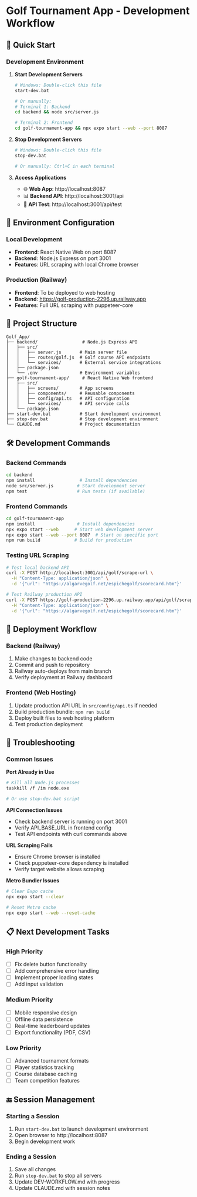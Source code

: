 # Golf Tournament App - Development Workflow

## 🚀 Quick Start

### Development Environment
1. **Start Development Servers**
   ```bash
   # Windows: Double-click this file
   start-dev.bat

   # Or manually:
   # Terminal 1: Backend
   cd backend && node src/server.js

   # Terminal 2: Frontend
   cd golf-tournament-app && npx expo start --web --port 8087
   ```

2. **Stop Development Servers**
   ```bash
   # Windows: Double-click this file
   stop-dev.bat

   # Or manually: Ctrl+C in each terminal
   ```

3. **Access Applications**
   - 🌐 **Web App**: http://localhost:8087
   - 📊 **Backend API**: http://localhost:3001/api
   - 🧪 **API Test**: http://localhost:3001/api/test

## 🔧 Environment Configuration

### Local Development
- **Frontend**: React Native Web on port 8087
- **Backend**: Node.js Express on port 3001
- **Features**: URL scraping with local Chrome browser

### Production (Railway)
- **Frontend**: To be deployed to web hosting
- **Backend**: https://golf-production-2296.up.railway.app
- **Features**: Full URL scraping with puppeteer-core

## 📁 Project Structure

```
Golf_App/
├── backend/                 # Node.js Express API
│   ├── src/
│   │   ├── server.js       # Main server file
│   │   ├── routes/golf.js  # Golf course API endpoints
│   │   └── services/       # External service integrations
│   ├── package.json
│   └── .env                # Environment variables
├── golf-tournament-app/     # React Native Web frontend
│   ├── src/
│   │   ├── screens/        # App screens
│   │   ├── components/     # Reusable components
│   │   ├── config/api.ts   # API configuration
│   │   └── services/       # API service calls
│   └── package.json
├── start-dev.bat           # Start development environment
├── stop-dev.bat            # Stop development environment
└── CLAUDE.md               # Project documentation
```

## 🛠️ Development Commands

### Backend Commands
```bash
cd backend
npm install                 # Install dependencies
node src/server.js         # Start development server
npm test                   # Run tests (if available)
```

### Frontend Commands
```bash
cd golf-tournament-app
npm install                # Install dependencies
npx expo start --web      # Start web development server
npx expo start --web --port 8087  # Start on specific port
npm run build             # Build for production
```

### Testing URL Scraping
```bash
# Test local backend API
curl -X POST http://localhost:3001/api/golf/scrape-url \
  -H "Content-Type: application/json" \
  -d '{"url": "https://algarvegolf.net/espichegolf/scorecard.htm"}'

# Test Railway production API
curl -X POST https://golf-production-2296.up.railway.app/api/golf/scrape-url \
  -H "Content-Type: application/json" \
  -d '{"url": "https://algarvegolf.net/espichegolf/scorecard.htm"}'
```

## 🔄 Deployment Workflow

### Backend (Railway)
1. Make changes to backend code
2. Commit and push to repository
3. Railway auto-deploys from main branch
4. Verify deployment at Railway dashboard

### Frontend (Web Hosting)
1. Update production API URL in `src/config/api.ts` if needed
2. Build production bundle: `npm run build`
3. Deploy built files to web hosting platform
4. Test production deployment

## 🐛 Troubleshooting

### Common Issues

**Port Already in Use**
```bash
# Kill all Node.js processes
taskkill /f /im node.exe

# Or use stop-dev.bat script
```

**API Connection Issues**
- Check backend server is running on port 3001
- Verify API_BASE_URL in frontend config
- Test API endpoints with curl commands above

**URL Scraping Fails**
- Ensure Chrome browser is installed
- Check puppeteer-core dependency is installed
- Verify target website allows scraping

**Metro Bundler Issues**
```bash
# Clear Expo cache
npx expo start --clear

# Reset Metro cache
npx expo start --web --reset-cache
```

## 📋 Next Development Tasks

### High Priority
- [ ] Fix delete button functionality
- [ ] Add comprehensive error handling
- [ ] Implement proper loading states
- [ ] Add input validation

### Medium Priority
- [ ] Mobile responsive design
- [ ] Offline data persistence
- [ ] Real-time leaderboard updates
- [ ] Export functionality (PDF, CSV)

### Low Priority
- [ ] Advanced tournament formats
- [ ] Player statistics tracking
- [ ] Course database caching
- [ ] Team competition features

## 🔚 Session Management

### Starting a Session
1. Run `start-dev.bat` to launch development environment
2. Open browser to http://localhost:8087
3. Begin development work

### Ending a Session
1. Save all changes
2. Run `stop-dev.bat` to stop all servers
3. Update DEV-WORKFLOW.md with progress
4. Update CLAUDE.md with session notes